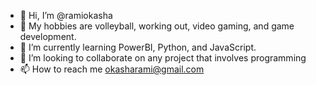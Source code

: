 - 👋 Hi, I’m @ramiokasha
- 👀 My hobbies are volleyball, working out, video gaming, and game development.
- 🌱 I’m currently learning PowerBI, Python, and JavaScript.
- 💞️ I’m looking to collaborate on any project that involves programming
- 📫 How to reach me okasharami@gmail.com

<!---
ramiokasha/ramiokasha is a ✨ special ✨ repository because its `README.md` (this file) appears on your GitHub profile.
You can click the Preview link to take a look at your changes.
--->
